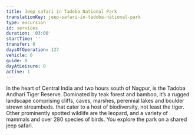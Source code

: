 ```yaml
---
title: Jeep safari in Tadoba National Park
translationKey: jeep-safari-in-tadoba-national-park
type: excursion
id: services
duration: '03:00'
startTime: ''
transfer: 0
daysOfOperation: 127
vehicle: 0
guide: 0
dayAtLeisure: 0
active: 1
---
```

In the heart of Central India and two hours south of Nagpur, is the Tadoba Andhari Tiger Reserve. Dominated by teak forest and bamboo, it’s a rugged landscape comprising cliffs, caves, marshes, perennial lakes and boulder strewn streambeds. that cater to a host of biodiversity, not least the tiger. Other prominently spotted wildlife are the leopard, and a variety of mammals and over 280 species of birds. You explore the park on a shared jeep safari.